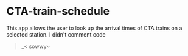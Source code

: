 # CTA-train-schedule

This app allows the user to look up the arrival times of CTA trains on a selected station. 
I didn't comment code
>_< sowwy~
